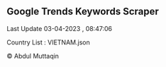 

## Google Trends Keywords Scraper 
 
Last Update 03-04-2023 , 08:47:06

Country List :
VIETNAM.json



© Abdul Muttaqin 
